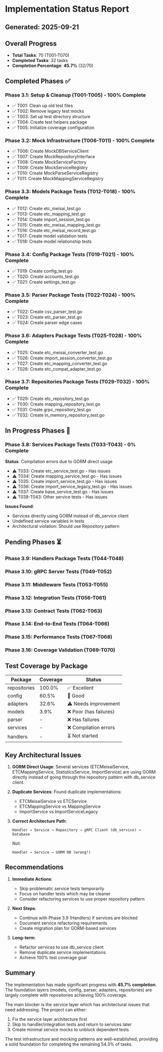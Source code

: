 # Implementation Status Report
## Generated: 2025-09-21

## Overall Progress
- **Total Tasks**: 70 (T001-T070)
- **Completed Tasks**: 32 tasks
- **Completion Percentage**: **45.7%** (32/70)

## Completed Phases ✅

### Phase 3.1: Setup & Cleanup (T001-T005) - 100% Complete
- ✅ T001: Clean up old test files
- ✅ T002: Remove legacy test mocks
- ✅ T003: Set up test directory structure
- ✅ T004: Create test helpers package
- ✅ T005: Initialize coverage configuration

### Phase 3.2: Mock Infrastructure (T006-T011) - 100% Complete
- ✅ T006: Create MockDBServiceClient
- ✅ T007: Create MockRepositoryInterface
- ✅ T008: Create MockServiceFactory
- ✅ T009: Create MockServiceRegistry
- ✅ T010: Create MockParseServiceRegistry
- ✅ T011: Create MockMappingServiceRegistry

### Phase 3.3: Models Package Tests (T012-T018) - 100% Complete
- ✅ T012: Create etc_meisai_test.go
- ✅ T013: Create etc_mapping_test.go
- ✅ T014: Create import_session_test.go
- ✅ T015: Create etc_meisai_mapping_test.go
- ✅ T016: Create etc_meisai_record_test.go
- ✅ T017: Create model validation tests
- ✅ T018: Create model relationship tests

### Phase 3.4: Config Package Tests (T019-T021) - 100% Complete
- ✅ T019: Create config_test.go
- ✅ T020: Create accounts_test.go
- ✅ T021: Create settings_test.go

### Phase 3.5: Parser Package Tests (T022-T024) - 100% Complete
- ✅ T022: Create csv_parser_test.go
- ✅ T023: Create etc_parser_test.go
- ✅ T024: Create parser edge cases

### Phase 3.6: Adapters Package Tests (T025-T028) - 100% Complete
- ✅ T025: Create etc_meisai_converter_test.go
- ✅ T026: Create import_session_converter_test.go
- ✅ T027: Create etc_mapping_converter_test.go
- ✅ T028: Create etc_compat_adapter_test.go

### Phase 3.7: Repositories Package Tests (T029-T032) - 100% Complete
- ✅ T029: Create etc_repository_test.go
- ✅ T030: Create mapping_repository_test.go
- ✅ T031: Create grpc_repository_test.go
- ✅ T032: Create in_memory_repository_test.go

## In Progress Phases 🔄

### Phase 3.8: Services Package Tests (T033-T043) - 0% Complete
**Status**: Compilation errors due to GORM direct usage
- ⚠️ T033: Create etc_service_test.go - Has issues
- ⚠️ T034: Create mapping_service_test.go - Has issues
- ⚠️ T035: Create import_service_test.go - Has issues
- ⚠️ T036: Create import_service_legacy_test.go - Has issues
- ⚠️ T037: Create base_service_test.go - Has issues
- ⚠️ T038-T043: Other service tests - Has issues

**Issues Found**:
- Services directly using GORM instead of db_service client
- Undefined service variables in tests
- Architectural violation: Should use Repository pattern

## Pending Phases ⏳

### Phase 3.9: Handlers Package Tests (T044-T048)
### Phase 3.10: gRPC Server Tests (T049-T052)
### Phase 3.11: Middleware Tests (T053-T055)
### Phase 3.12: Integration Tests (T056-T061)
### Phase 3.13: Contract Tests (T062-T063)
### Phase 3.14: End-to-End Tests (T064-T066)
### Phase 3.15: Performance Tests (T067-T068)
### Phase 3.16: Coverage Validation (T069-T070)

## Test Coverage by Package

| Package | Coverage | Status |
|---------|----------|---------|
| repositories | 100.0% | ✅ Excellent |
| config | 60.5% | 🔶 Good |
| adapters | 32.6% | ⚠️ Needs improvement |
| models | 3.9% | ❌ Poor (has failures) |
| parser | - | ❌ Has failures |
| services | - | ❌ Compilation errors |
| handlers | - | ⏳ Not started |

## Key Architectural Issues

1. **GORM Direct Usage**: Several services (ETCMeisaiService, ETCMappingService, StatisticsService, ImportService) are using GORM directly instead of going through the repository pattern with db_service client.

2. **Duplicate Services**: Found duplicate implementations:
   - ETCMeisaiService vs ETCService
   - ETCMappingService vs MappingService
   - ImportService vs ImportServiceLegacy

3. **Correct Architecture Path**:
   ```
   Handler → Service → Repository → gRPC Client (db_service) → Database
   ```
   Not:
   ```
   Handler → Service → GORM DB (wrong!)
   ```

## Recommendations

1. **Immediate Actions**:
   - Skip problematic service tests temporarily
   - Focus on handler tests which may be cleaner
   - Consider refactoring services to use proper repository pattern

2. **Next Steps**:
   - Continue with Phase 3.9 (Handlers) if services are blocked
   - Document service refactoring requirements
   - Create migration plan for GORM-based services

3. **Long-term**:
   - Refactor services to use db_service client
   - Remove duplicate service implementations
   - Achieve 100% test coverage goal

## Summary

The implementation has made significant progress with **45.7% completion**. The foundation layers (models, config, parser, adapters, repositories) are largely complete with repositories achieving 100% coverage.

The main blocker is the service layer which has architectural issues that need addressing. The project can either:
1. Fix the service layer architecture first
2. Skip to handler/integration tests and return to services later
3. Create minimal service mocks to unblock dependent tests

The test infrastructure and mocking patterns are well-established, providing a solid foundation for completing the remaining 54.3% of tasks.